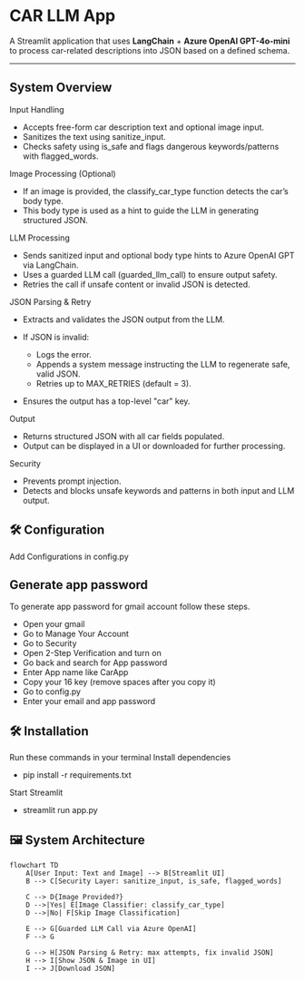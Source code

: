 # CAR LLM App

A Streamlit application that uses **LangChain** + **Azure OpenAI GPT-4o-mini** to process car-related descriptions into JSON based on a defined schema.

---

## System Overview
Input Handling
- Accepts free-form car description text and optional image input.
- Sanitizes the text using sanitize_input.
- Checks safety using is_safe and flags dangerous keywords/patterns with flagged_words.
  
Image Processing (Optional)
- If an image is provided, the classify_car_type function detects the car’s body type.
- This body type is used as a hint to guide the LLM in generating structured JSON.
  
LLM Processing
- Sends sanitized input and optional body type hints to Azure OpenAI GPT via LangChain.
- Uses a guarded LLM call (guarded_llm_call) to ensure output safety.
- Retries the call if unsafe content or invalid JSON is detected.
  
JSON Parsing & Retry
- Extracts and validates the JSON output from the LLM.
- If JSON is invalid:
  
   - Logs the error.
   - Appends a system message instructing the LLM to regenerate safe, valid JSON.
   - Retries up to MAX_RETRIES (default = 3).
     
- Ensures the output has a top-level "car" key.
  
Output
- Returns structured JSON with all car fields populated.
- Output can be displayed in a UI or downloaded for further processing.
  
Security
- Prevents prompt injection.
- Detects and blocks unsafe keywords and patterns in both input and LLM output.

## 🛠 Configuration

Add Configurations in config.py
## Generate app password
To generate app password for gmail account follow these steps.
- Open your gmail 
- Go to Manage Your Account
- Go to Security
- Open 2-Step Verification and turn on
- Go back and search for App password
- Enter App name like CarApp
- Copy your 16 key (remove spaces after you copy it)
- Go to config.py
- Enter your email and app password
  
## 🛠 Installation
Run these commands in your terminal
Install dependencies
   
- pip install -r requirements.txt

Start Streamlit

- streamlit run app.py

## 🖼 System Architecture
```mermaid
flowchart TD
    A[User Input: Text and Image] --> B[Streamlit UI]
    B --> C[Security Layer: sanitize_input, is_safe, flagged_words]

    C --> D{Image Provided?}
    D -->|Yes| E[Image Classifier: classify_car_type]
    D -->|No| F[Skip Image Classification]

    E --> G[Guarded LLM Call via Azure OpenAI]
    F --> G

    G --> H[JSON Parsing & Retry: max attempts, fix invalid JSON]
    H --> I[Show JSON & Image in UI]
    I --> J[Download JSON]
